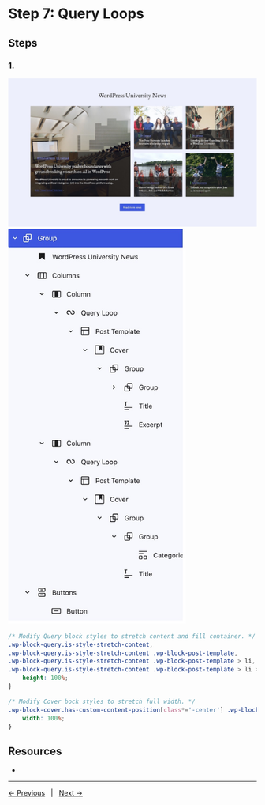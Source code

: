 # Step 7: Query Loops

## Steps

### 1. 
<img src="screenshots/query-loop.jpg">

<img src="screenshots/query-loop-composition.jpg" width="360pc">

```css
/* Modify Query block styles to stretch content and fill container. */
.wp-block-query.is-style-stretch-content,
.wp-block-query.is-style-stretch-content .wp-block-post-template,
.wp-block-query.is-style-stretch-content .wp-block-post-template > li,
.wp-block-query.is-style-stretch-content .wp-block-post-template > li > *[class*='wp-block'] {
    height: 100%;
}
```

```css
/* Modify Cover bock styles to stretch full width. */
.wp-block-cover.has-custom-content-position[class*='-center'] .wp-block-cover__inner-container {
    width: 100%;
}
```

## Resources
- 

---
[← Previous](/steps/step-4/readme.md) &nbsp;&nbsp;|&nbsp;&nbsp; [Next →](/steps/step-6/readme.md)